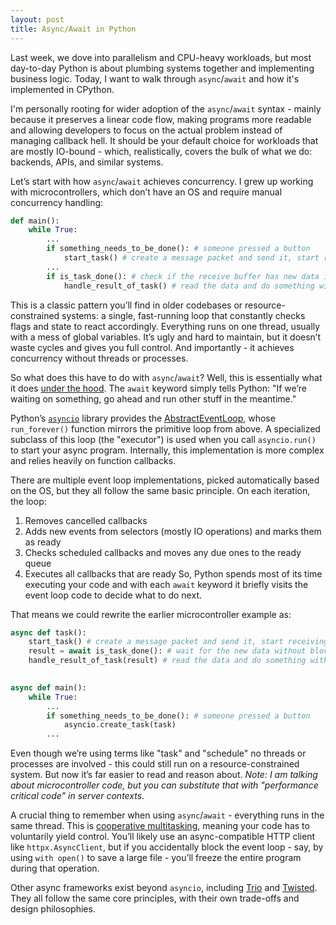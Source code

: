 ```yaml
---
layout: post
title: Async/Await in Python
---
```


Last week, we dove into parallelism and CPU-heavy workloads, but most day-to-day Python is about plumbing systems together and implementing business logic. Today, I want to walk through `async`/`await` and how it's implemented in CPython.

I'm personally rooting for wider adoption of the `async`/`await` syntax - mainly because it preserves a linear code flow, making programs more readable and allowing developers to focus on the actual problem instead of managing callback hell. It should be your default choice for workloads that are mostly IO-bound - which, realistically, covers the bulk of what we do: backends, APIs, and similar systems.

Let’s start with how `async`/`await` achieves concurrency. I grew up working with microcontrollers, which don’t have an OS and require manual concurrency handling:
```python
def main():
    while True:
        ...
        if something_needs_to_be_done(): # someone pressed a button
            start_task() # create a message packet and send it, start receiving
        ...
        if is_task_done(): # check if the receive buffer has new data in it
            handle_result_of_task() # read the data and do something with it
```
This is a classic pattern you’ll find in older codebases or resource-constrained systems: a single, fast-running loop that constantly checks flags and state to react accordingly. Everything runs on one thread, usually with a mess of global variables. It’s ugly and hard to maintain, but it doesn’t waste cycles and gives you full control. And importantly - it achieves concurrency without threads or processes.

So what does this have to do with `async`/`await`? Well, this is essentially what it does [under the hood](https://github.com/python/cpython/blob/6d48194d9f14b7d6a5ee069a7bd269c124c17d59/Lib/asyncio/base_events.py#L1956). The `await` keyword simply tells Python: "If we’re waiting on something, go ahead and run other stuff in the meantime."

Python’s [`asyncio`](https://docs.python.org/3/library/asyncio.html) library provides the [AbstractEventLoop](https://docs.python.org/3/library/asyncio-eventloop.html), whose `run_forever()` function mirrors the primitive loop from above. A specialized subclass of this loop (the "executor") is used when you call `asyncio.run()` to start your async program. Internally, this implementation is more complex and relies heavily on function callbacks.

There are multiple event loop implementations, picked automatically based on the OS, but they all follow the same basic principle. On each iteration, the loop:
1. Removes cancelled callbacks
2. Adds new events from selectors (mostly IO operations) and marks them as ready
3. Checks scheduled callbacks and moves any due ones to the ready queue
4. Executes all callbacks that are ready
So, Python spends most of its time executing your code and with each `await` keyword it briefly visits the event loop code to decide what to do next.

That means we could rewrite the earlier microcontroller example as:
```python
async def task():
    start_task() # create a message packet and send it, start receiving
    result = await is_task_done(): # wait for the new data without blocking main
    handle_result_of_task(result) # read the data and do something with it
    

async def main():
    while True:
        ...
        if something_needs_to_be_done(): # someone pressed a button
            asyncio.create_task(task)
        ...
```
Even though we’re using terms like "task" and "schedule" no threads or processes are involved - this could still run on a resource-constrained system. But now it’s far easier to read and reason about. *Note: I am talking about microcontroller code, but you can substitute that with "performance critical code" in server contexts*.

A crucial thing to remember when using `async`/`await` - everything runs in the same thread. This is [cooperative multitasking](https://en.wikipedia.org/wiki/Cooperative_multitasking), meaning your code has to voluntarily yield control. You’ll likely use an async-compatible HTTP client like `httpx.AsyncClient`, but if you accidentally block the event loop - say, by using `with open()` to save a large file - you’ll freeze the entire program during that operation.

Other async frameworks exist beyond `asyncio`, including [Trio](https://trio.readthedocs.io/en/stable/index.html) and [Twisted](https://twisted.org/). They all follow the same core principles, with their own trade-offs and design philosophies.
